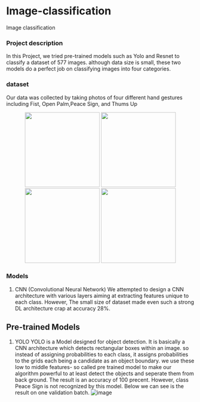 # Image-classification
Image classification
### Project description
In this Project, we tried pre-trained models such as Yolo and Resnet to classify a dataset of 577 images. although data size is small, these two models do a perfect job on classifying images into four categories.
### dataset 
Our data was collected by taking photos of four different hand gestures including Fist, Open Palm,Peace Sign, and Thums Up
<p align="center">
  <img src="https://github.com/user-attachments/assets/11ade7b0-4f78-4c1a-bfae-19fe04cc10a7" width="200" />
  <img src="https://github.com/user-attachments/assets/7bb2465f-766c-4484-aebb-7855207283c9" width="200" />
  <img src="https://github.com/user-attachments/assets/742404fa-8fa6-4e98-a881-2c2e2fd49301" width="200" />
  <img src="https://github.com/user-attachments/assets/bd25bc74-d1ee-47f9-b109-72e9f2dc55c8" width="200" />
</p>

### Models
1. CNN (Convolutional Neural Network)
   We attempted to design a CNN architecture with various layers aiming at extracting features unique to each class. However, The small size of dataset made even such a strong DL architecture crap at accuracy 28%.
  ## Pre-trained Models
1. YOLO
   YOLO is a Model designed for object detection. It is basically a CNN architecture which detects rectangular boxes within an image. so instead of assigning probabilities to each class, it assigns probabilities to the grids each being a candidate as an object boundary. we use these low to middle features- so called pre trained model to make our algorithm powerful to at least detect the objects and seperate them from back ground.
   The result is an accuracy of 100 precent. However, class Peace Sign is not recognized by this model.
   Below we can see is the result on one validation batch.
   ![image](https://github.com/user-attachments/assets/6115637c-a65d-4624-9cf1-15c65182023f)
 


